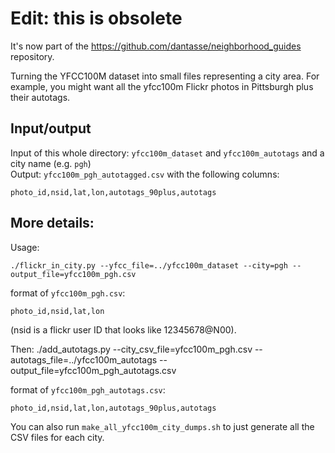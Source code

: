 # Edit: this is obsolete
It's now part of the https://github.com/dantasse/neighborhood_guides repository.

Turning the YFCC100M dataset into small files representing a city area. For example, you might want all the yfcc100m Flickr photos in Pittsburgh plus their autotags.

## Input/output
Input of this whole directory: `yfcc100m_dataset` and `yfcc100m_autotags` and a city name (e.g. `pgh`)  
Output: `yfcc100m_pgh_autotagged.csv` with the following columns:

    photo_id,nsid,lat,lon,autotags_90plus,autotags


## More details:
Usage:

    ./flickr_in_city.py --yfcc_file=../yfcc100m_dataset --city=pgh --output_file=yfcc100m_pgh.csv

format of `yfcc100m_pgh.csv`:

    photo_id,nsid,lat,lon
(nsid is a flickr user ID that looks like 12345678@N00). 

Then:
    ./add_autotags.py --city_csv_file=yfcc100m_pgh.csv --autotags_file=../yfcc100m_autotags --output_file=yfcc100m_pgh_autotags.csv

format of `yfcc100m_pgh_autotags.csv`:

    photo_id,nsid,lat,lon,autotags_90plus,autotags

You can also run `make_all_yfcc100m_city_dumps.sh` to just generate all the CSV files for each city.
